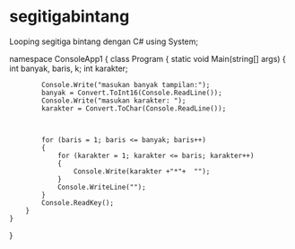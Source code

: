 # segitigabintang
Looping segitiga bintang dengan C#
 using System;

namespace ConsoleApp1
{
    class Program
    {
        static void Main(string[] args)
        {
            int banyak, baris,  k;
            int karakter;
            
            

            Console.Write("masukan banyak tampilan:");
            banyak = Convert.ToInt16(Console.ReadLine());
            Console.Write("masukan karakter: ");
            karakter = Convert.ToChar(Console.ReadLine());
          


            for (baris = 1; baris <= banyak; baris++)
            {
                for (karakter = 1; karakter <= baris; karakter++)
                {
                    Console.Write(karakter +"*"+  "");
                }
                Console.WriteLine("");
            }
            Console.ReadKey();
        }
    }
}
        
    

